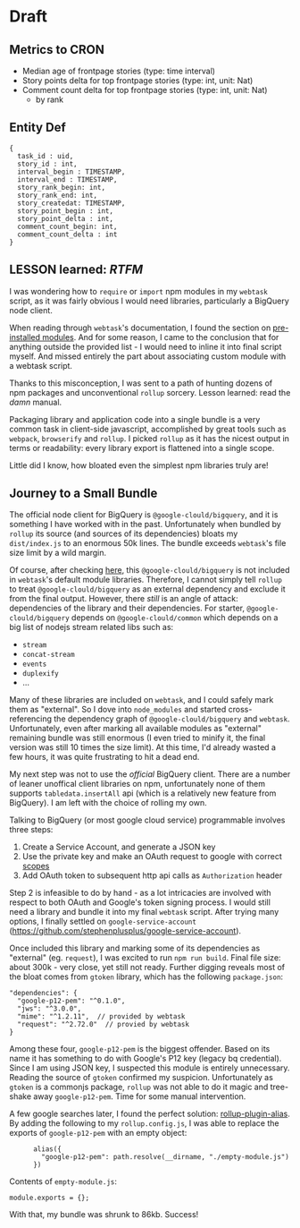 # Draft

## Metrics to CRON

* Median age of frontpage stories (type: time interval)
* Story points delta for top frontpage stories (type: int, unit: Nat)
* Comment count delta for top frontpage stories (type: int, unit: Nat)
  - by rank

## Entity Def

```
{
  task_id : uid,
  story_id : int,
  interval_begin : TIMESTAMP,
  interval_end : TIMESTAMP,
  story_rank_begin: int,
  story_rank_end: int,
  story_createdat: TIMESTAMP,
  story_point_begin : int,
  story_point_delta : int,
  comment_count_begin: int,
  comment_count_delta : int
}
```



## LESSON learned: _RTFM_

I was wondering how to `require` or `import` npm modules in my `webtask` script, as it was fairly obvious I would need libraries, particularly a BigQuery node client.



When reading through `webtask`'s documentation, I found the section on [pre-installed modules](https://webtask.io/docs/modules). And for some reason, I came to the conclusion that for anything outside the provided list - I would need to inline it into final script myself. And missed entirely the part about associating custom module with a webtask script. 



Thanks to this misconception, I was sent to a path of hunting dozens of npm packages and unconventional `rollup` sorcery. Lesson learned: read the *damn* manual. 



Packaging library and application code into a single bundle is a very common task in client-side javascript, accomplished by great tools such as `webpack`, `browserify` and `rollup`. I picked `rollup` as it has the nicest output in terms or readability: every library export is flattened into a single scope. 



Little did I know, how bloated even the simplest npm libraries truly are!

## Journey to a Small Bundle

The official node client for BigQuery is `@google-clould/bigquery`, and it is something I have worked with in the past. Unfortunately when bundled by `rollup` its source (and sources of its dependencies) bloats my `dist/index.js` to an enormous 50k lines. The bundle exceeds `webtask`'s file size limit by a wild margin.



Of course, after checking [here](https://tehsis.github.io/webtaskio-canirequire/), this `@google-clould/bigquery` is not included in `webtask`'s default module libraries. Therefore, I cannot simply tell `rollup` to treat `@google-clould/bigquery` as an external dependency and exclude it from the final output. However, there _still_ is an angle of attack: dependencies of the library and their dependencies. For starter, `@google-clould/bigquery` depends on `@google-clould/common` which depends on a big list of nodejs stream related libs such as:

* `stream`
* `concat-stream`
* `events`
* `duplexify`
* ...

Many of these libraries are included on `webtask`, and I could safely mark them as "external". So I dove into `node_modules` and started cross-referencing the dependency graph of `@google-clould/bigquery` and `webtask`. Unfortunately, even after marking all available modules as "external" remaining bundle was still enormous (I even tried to minify it, the final version was still 10 times the size limit). At this time, I'd already wasted a few hours, it was quite frustrating to hit a dead end.



My next step was not to use the _official_ BigQuery client. There are a number of leaner unoffical client libraries on npm, unfortunately none of them supports `tabledata.insertAll` api (which is a relatively new feature from BigQuery). I am left with the choice of rolling my own. 



Talking to BigQuery (or most google cloud service) programmable involves three steps:

1. Create a Service Account, and generate a JSON key
2. Use the private key and make an OAuth request to google with correct [scopes]()
3. Add OAuth token to subsequent http api calls as `Authorization` header

Step 2 is infeasible to do by hand - as a lot intricacies are involved with respect to both OAuth and Google's token signing process. I would still need a library and bundle it into my final `webtask` script. After trying many options, I finally settled on `google-service-account` (https://github.com/stephenplusplus/google-service-account).



Once included this library and marking some of its dependencies as "external" (eg. `request`), I was excited to run `npm run build`. Final file size: about 300k - very close, yet still not ready. Further digging reveals most of the bloat comes from `gtoken` library, which has the following `package.json`:

```
"dependencies": {
  "google-p12-pem": "^0.1.0",
  "jws": "^3.0.0",
  "mime": "^1.2.11",  // provided by webtask
  "request": "^2.72.0"  // provied by webtask
}
```



Among these four, `google-p12-pem` is the biggest offender. Based on its name it has something to do with Google's P12 key (legacy bq credential). Since I am using JSON key, I suspected this module is entirely unnecessary. Reading the source of `gtoken` confirmed my suspicion. Unfortunately as `gtoken` is a commonjs package, `rollup` was not able to do it magic and tree-shake away `google-p12-pem`. Time for some manual intervention. 



A few google searches later, I found the perfect solution: [rollup-plugin-alias](https://www.npmjs.com/package/rollup-plugin-alias). By adding the following to my `rollup.config.js`, I was able to replace the exports of `google-p12-pem` with an empty object:

```
      alias({
        "google-p12-pem": path.resolve(__dirname, "./empty-module.js")
      })
```

Contents of `empty-module.js`:

```
module.exports = {};
```



With that, my bundle was shrunk to 86kb. Success!